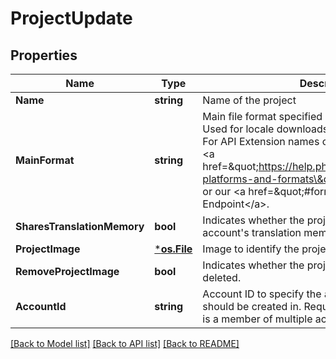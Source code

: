 # ProjectUpdate

## Properties

Name | Type | Description | Notes
------------ | ------------- | ------------- | -------------
**Name** | **string** | Name of the project | [optional] 
**MainFormat** | **string** | Main file format specified by its API Extension name. Used for locale downloads if no format is specified. For API Extension names of available file formats see &lt;a href&#x3D;\&quot;https://help.phrase.com/help/supported-platforms-and-formats\&quot;&gt;Format Guide&lt;/a&gt; or our &lt;a href&#x3D;\&quot;#formats\&quot;&gt;Formats API Endpoint&lt;/a&gt;. | [optional] 
**SharesTranslationMemory** | **bool** | Indicates whether the project should share the account&#39;s translation memory | [optional] 
**ProjectImage** | [***os.File**](*os.File.md) | Image to identify the project | [optional] 
**RemoveProjectImage** | **bool** | Indicates whether the project image should be deleted. | [optional] 
**AccountId** | **string** | Account ID to specify the actual account the project should be created in. Required if the requesting user is a member of multiple accounts. | [optional] 

[[Back to Model list]](../README.md#documentation-for-models) [[Back to API list]](../README.md#documentation-for-api-endpoints) [[Back to README]](../README.md)


